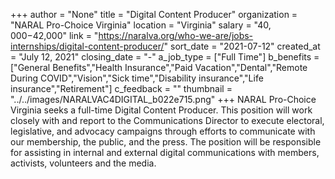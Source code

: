 +++
author = "None"
title = "Digital Content Producer"
organization = "NARAL Pro-Choice Virginia"
location = "Virginia"
salary = "$40,000-$42,000"
link = "https://naralva.org/who-we-are/jobs-internships/digital-content-producer/"
sort_date = "2021-07-12"
created_at = "July 12, 2021"
closing_date = "-"
a_job_type = ["Full Time"]
b_benefits = ["General Benefits","Health Insurance","Paid Vacation","Dental","Remote During COVID","Vision","Sick time","Disability insurance","Life insurance","Retirement"]
c_feedback = ""
thumbnail = "../../images/NARALVAC4DIGITAL_b022e715.png"
+++
NARAL Pro-Choice Virginia seeks a full-time Digital Content Producer. This position will work closely with and report to the Communications Director to execute electoral, legislative, and advocacy campaigns through efforts to communicate with our membership, the public, and the press. The position will be responsible for assisting in internal and external digital communications with members, activists, volunteers and the media.  

